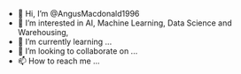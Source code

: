 - 👋 Hi, I’m @AngusMacdonald1996
- 👀 I’m interested in AI, Machine Learning, Data Science and Warehousing, 
- 🌱 I’m currently learning ...
- 💞️ I’m looking to collaborate on ...
- 📫 How to reach me ...

<!---
AngusMacdonald1996/AngusMacdonald1996 is a ✨ special ✨ repository because its `README.md` (this file) appears on your GitHub profile.
You can click the Preview link to take a look at your changes.
--->
